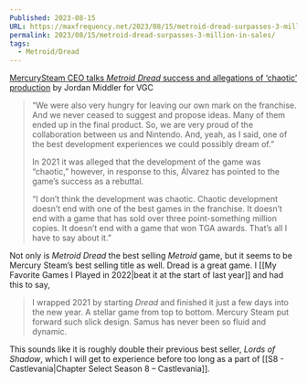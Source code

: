 ```yaml
---
Published: 2023-08-15
URL: https://maxfrequency.net/2023/08/15/metroid-dread-surpasses-3-million-in-sales/
permalink: 2023/08/15/metroid-dread-surpasses-3-million-in-sales/
tags:
  - Metroid/Dread
---
```

[MercurySteam CEO talks *Metroid Dread* success and allegations of ‘chaotic’ production](https://www.videogameschronicle.com/news/mercurysteam-ceo-talks-metroid-dread-success-and-allegations-of-chaotic-production/) by Jordan Middler for VGC

> “We were also very hungry for leaving our own mark on the franchise. And we never ceased to suggest and propose ideas. Many of them ended up in the final product. So, we are very proud of the collaboration between us and Nintendo. And, yeah, as I said, one of the best development experiences we could possibly dream of.”
> 
> In 2021 it was alleged that the development of the game was “chaotic,” however, in response to this, Álvarez has pointed to the game’s success as a rebuttal.
> 
> “I don’t think the development was chaotic. Chaotic development doesn’t end with one of the best games in the franchise. It doesn’t end with a game that has sold over three point-something million copies. It doesn’t end with a game that won TGA awards. That’s all I have to say about it.”

Not only is *Metroid Dread* the best selling *Metroid* game, but it seems to be Mercury Steam’s best selling title as well. Dread is a great game. I [[My Favorite Games I Played in 2022|beat it at the start of last year]] and had this to say,

> I wrapped 2021 by starting *Dread* and finished it just a few days into the new year. A stellar game from top to bottom. Mercury Steam put forward such slick design. Samus has never been so fluid and dynamic.

This sounds like it is roughly double their previous best seller, *Lords of Shadow*, which I will get to experience before too long as a part of [[S8 - Castlevania|Chapter Select Season 8 – Castlevania]].